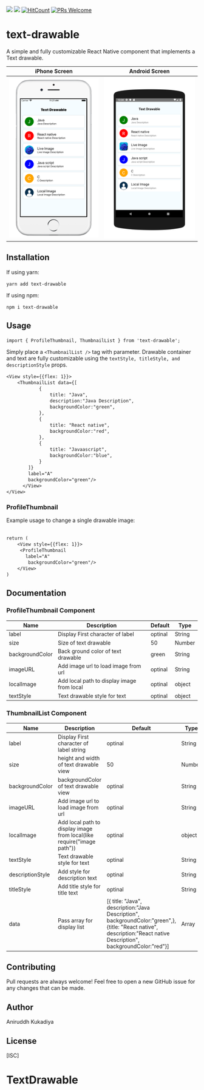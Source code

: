 ![](https://img.shields.io/npm/v/react-native-progress-steps.svg?style=flat)
![](https://img.shields.io/npm/dt/react-native-progress-steps.svg)
[![HitCount](http://hits.dwyl.io/colbymillerdev/react-native-progress-steps.svg)](http://hits.dwyl.io/colbymillerdev/react-native-progress-steps)
[![PRs Welcome](https://img.shields.io/badge/PRs-welcome-brightgreen.svg?style=flat-square)](http://makeapullrequest.com)

# text-drawable

A simple and fully customizable React Native component that implements a Text drawable. 


iPhone Screen             |  Android Screen
:-------------------------:|:-------------------------:
![](assets/iphone.png)| ![](assets/android.png)


## Installation

If using yarn:

```
yarn add text-drawable
```

If using npm:

```
npm i text-drawable
```

## Usage

```
import { ProfileThumbnail, ThumbnailList } from 'text-drawable';
```

Simply place a `<ThumbnailList />` tag with parameter.
Drawable container and text are fully customizable using the `textStyle, titleStyle, and descriptionStyle` props.
```
<View style={{flex: 1}}>
    <ThumbnailList data={[
            {
                title: "Java",
                description:"Java Description",
                backgroundColor:"green",   
            },
            {
                title: "React native",
                backgroundColor:"red",   
            },
            {
                title: "Javaascript",
                backgroundColor:"blue",   
            }
        ]} 
        label="A" 
        backgroundColor="green"/>
      </View>
</View>
```

### ProfileThumbnail

Example usage to change a single drawable image: 

```

return (
    <View style={{flex: 1}}>
     <ProfileThumbnail
       label="A" 
        backgroundColor="green"/>
    </View>
)

```

## Documentation

### ProfileThumbnail Component
| Name                      | Description                                | Default     | Type   |
|---------------------------|--------------------------------------------|-------------|--------|
| label                     | Display First character of label           | optinal     | String |
| size                      | Size of text drawable                      | 50          | Number |
| backgroundColor           | Back ground color of text drawable         | green       | String |
| imageURL                  | Add image url to load image from url       | optinal     | String |
| localImage                | Add local path to display image from local | optinal     | object |
| textStyle                 | Text drawable style for text               | optinal     | object |


### ThumbnailList Component
| Name | Description | Default | Type |
|------------------|--------------------------------------------------------------------------|----------|---------|
| label | Display First character of label string | optinal | String |
| size | height and width of text drawable view | 50 | Number |
| backgroundColor | backgroundColor of text drawable view | optinal | String |
| imageURL | Add image url to load image from url | optinal | String |
| localImage | Add local path to display image from local(like require("image path")) | optinal | object |
| textStyle |  Text drawable style for text | optinal | String |
| descriptionStyle |  Add style for description text | optinal | String |
| titleStyle | Add title style for title text | optinal | String |
| data | Pass array for display list| [{ title: "Java", description:"Java Description", backgroundColor:"green",}, {title: "React native", description:"React native Description", backgroundColor:"red"}] | Array |

## Contributing
Pull requests are always welcome! Feel free to open a new GitHub issue for any changes that can be made.

## Author
Aniruddh Kukadiya

## License
[ISC]
# TextDrawable
